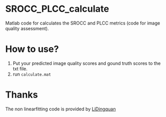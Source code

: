 # SROCC_PLCC_calculate
Matlab code for calculates the SROCC and PLCC metrics (code for image quality assessment).

# How to use?
1. Put your predicted image quality scores and gound truth scores to the txt file.
2. run `calculate.mat`

# Thanks
The non linearfitting code is provided by [LiDingquan](https://github.com/lidq92/) 


